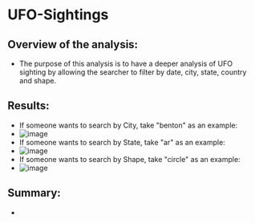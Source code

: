 # UFO-Sightings
## Overview of the analysis:
  - The purpose of this analysis is to have a deeper analysis of UFO sighting by allowing the searcher to filter by date, city, state, country and shape.
## Results:
  - If someone wants to search by City, take "benton" as an example:
  - ![image](https://user-images.githubusercontent.com/82785321/124391303-d74fa380-dca4-11eb-8a9d-23908a0919f0.png)
  - If someone wants to search by State, take "ar" as an example:
  - ![image](https://user-images.githubusercontent.com/82785321/124391315-e59dbf80-dca4-11eb-802b-98d17b30227c.png)
  - If someone wants to search by Shape, take "circle" as an example:
  - ![image](https://user-images.githubusercontent.com/82785321/124391328-f77f6280-dca4-11eb-8edd-4ffd3475411f.png)
## Summary:
  - 
